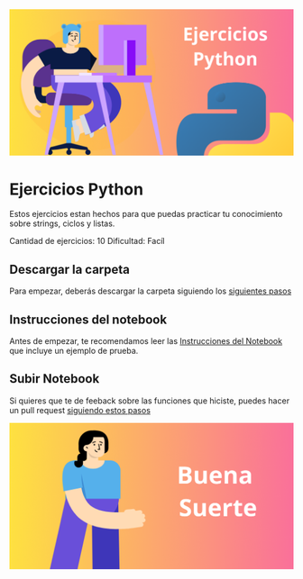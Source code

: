 <img src='./assets/Titular.png'>

# Ejercicios Python

Estos ejercicios estan hechos para que puedas practicar tu conocimiento sobre strings, ciclos y listas.

Cantidad de ejercicios: 10
Dificultad: Facíl

## Descargar la carpeta

Para empezar, deberás descargar la carpeta siguiendo los <a href='download.md'>siguientes pasos</a>

## Instrucciones del notebook
Antes de empezar, te recomendamos leer las <a href='instructions.md'>Instrucciones del Notebook</a> que incluye un ejemplo de prueba. 

## Subir Notebook
Si quieres que te de feeback sobre las funciones que hiciste, puedes hacer un pull request <a href='pullrequest.md'>siguiendo  estos pasos</a>

<img src='./assets/Footer.png'>
